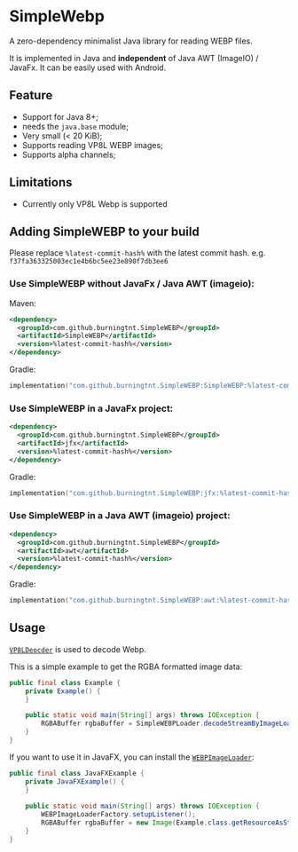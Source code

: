 # SimpleWebp

A zero-dependency minimalist Java library for reading WEBP files.

It is implemented in Java and **independent** of Java AWT (ImageIO) / JavaFx.
It can be easily used with Android.

## Feature

* Support for Java 8+;
* needs the `java.base` module;
* Very small (< 20 KiB);
* Supports reading VP8L WEBP images;
* Supports alpha channels;

## Limitations 

* Currently only VP8L Webp is supported

## Adding SimpleWEBP to your build

Please replace `%latest-commit-hash%` with the latest commit hash.
e.g. `f37fa363325003ec1e4b6bc5ee23e890f7db3ee6`

### Use SimpleWEBP without JavaFx / Java AWT (imageio):

Maven:
```xml
<dependency>
  <groupId>com.github.burningtnt.SimpleWEBP</groupId>
  <artifactId>SimpleWEBP</artifactId>
  <version>%latest-commit-hash%</version>
</dependency>
```

Gradle:
```kotlin
implementation("com.github.burningtnt.SimpleWEBP:SimpleWEBP:%latest-commit-hash%")
```

### Use SimpleWEBP in a JavaFx project:

```xml
<dependency>
  <groupId>com.github.burningtnt.SimpleWEBP</groupId>
  <artifactId>jfx</artifactId>
  <version>%latest-commit-hash%</version>
</dependency>
```

Gradle:
```kotlin
implementation("com.github.burningtnt.SimpleWEBP:jfx:%latest-commit-hash%")
```

### Use SimpleWEBP in a Java AWT (imageio) project:

```xml
<dependency>
  <groupId>com.github.burningtnt.SimpleWEBP</groupId>
  <artifactId>awt</artifactId>
  <version>%latest-commit-hash%</version>
</dependency>
```

Gradle:
```kotlin
implementation("com.github.burningtnt.SimpleWEBP:awt:%latest-commit-hash%")
```

## Usage

[`VP8LDeocder`](src/main/java/net/burningtnt/webp/vp8l/VP8LDecoder.java) is used to decode Webp.

This is a simple example to get the RGBA formatted image data:

```java
public final class Example {
    private Example() {
    }

    public static void main(String[] args) throws IOException {
        RGBABuffer rgbaBuffer = SimpleWEBPLoader.decodeStreamByImageLoaders(Example.class.getResourceAsStream("example.webp"));
    }
}
```

If you want to use it in JavaFX, you can install the [`WEBPImageLoader`](jfx/src/main/java/net/burningtnt/webp/jfx/WEBPImageLoaderFactory.java):

```java
public final class JavaFXExample {
    private JavaFXExample() {
    }
    
    public static void main(String[] args) throws IOException {
        WEBPImageLoaderFactory.setupListener();
        RGBABuffer rgbaBuffer = new Image(Example.class.getResourceAsStream("example.webp"));
    }
}
```
